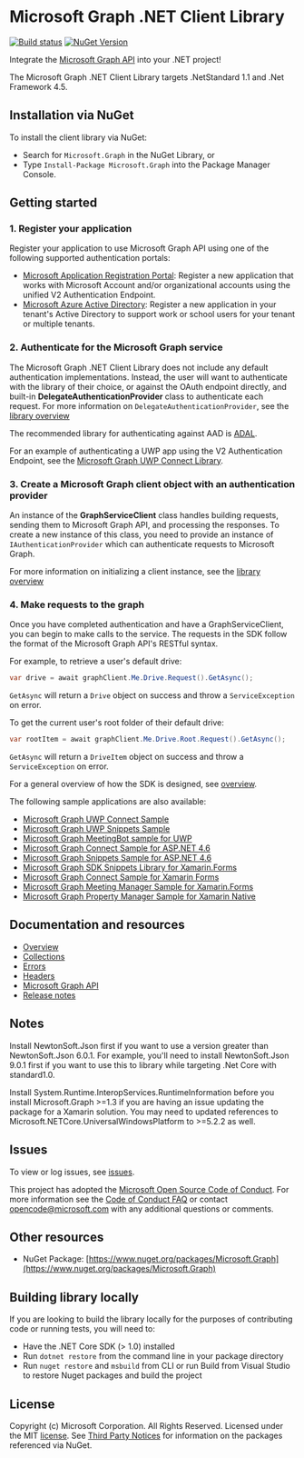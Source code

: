 # Microsoft Graph .NET Client Library

[![Build status](https://ci.appveyor.com/api/projects/status/m8qncaosr2ry4ks6/branch/master?svg=true)](https://ci.appveyor.com/project/MIchaelMainer/msgraph-sdk-dotnet/branch/master)
[![NuGet Version](https://buildstats.info/nuget/Microsoft.Graph)](https://www.nuget.org/packages/Microsoft.Graph/)

Integrate the [Microsoft Graph API](https://graph.microsoft.io) into your .NET
project!

The Microsoft Graph .NET Client Library targets .NetStandard 1.1 and .Net Framework 4.5.

## Installation via NuGet

To install the client library via NuGet:

* Search for `Microsoft.Graph` in the NuGet Library, or
* Type `Install-Package Microsoft.Graph` into the Package Manager Console.

## Getting started

### 1. Register your application

Register your application to use Microsoft Graph API using one of the following
supported authentication portals:

* [Microsoft Application Registration Portal](https://apps.dev.microsoft.com):
  Register a new application that works with Microsoft Account and/or
  organizational accounts using the unified V2 Authentication Endpoint.
* [Microsoft Azure Active Directory](https://manage.windowsazure.com): Register
  a new application in your tenant's Active Directory to support work or school
  users for your tenant or multiple tenants.

### 2. Authenticate for the Microsoft Graph service

The Microsoft Graph .NET Client Library does not include any default authentication implementations.
Instead, the user will want to authenticate with the library of their choice, or against the OAuth
endpoint directly, and built-in **DelegateAuthenticationProvider** class to authenticate each request.
For more information on `DelegateAuthenticationProvider`, see the [library overview](docs/overview.md)

The recommended library for authenticating against AAD is [ADAL](https://github.com/AzureAD/azure-activedirectory-library-for-dotnet).

For an example of authenticating a UWP app using the V2 Authentication Endpoint, see the [Microsoft Graph UWP Connect Library](https://github.com/OfficeDev/Microsoft-Graph-UWP-Connect-Library).

### 3. Create a Microsoft Graph client object with an authentication provider

An instance of the **GraphServiceClient** class handles building requests,
sending them to Microsoft Graph API, and processing the responses. To create a
new instance of this class, you need to provide an instance of
`IAuthenticationProvider` which can authenticate requests to Microsoft Graph.

For more information on initializing a client instance, see the [library overview](docs/overview.md)

### 4. Make requests to the graph

Once you have completed authentication and have a GraphServiceClient, you can
begin to make calls to the service. The requests in the SDK follow the format
of the Microsoft Graph API's RESTful syntax.

For example, to retrieve a user's default drive:

```csharp
var drive = await graphClient.Me.Drive.Request().GetAsync();
```

`GetAsync` will return a `Drive` object on success and throw a
`ServiceException` on error.

To get the current user's root folder of their default drive:

```csharp
var rootItem = await graphClient.Me.Drive.Root.Request().GetAsync();
```

`GetAsync` will return a `DriveItem` object on success and throw a
`ServiceException` on error.

For a general overview of how the SDK is designed, see [overview](docs/overview.md).

The following sample applications are also available:
* [Microsoft Graph UWP Connect Sample](https://github.com/microsoftgraph/uwp-csharp-connect-sample)
* [Microsoft Graph UWP Snippets Sample](https://github.com/microsoftgraph/uwp-csharp-snippets-sample)
* [Microsoft Graph MeetingBot sample for UWP](https://github.com/microsoftgraph/uwp-csharp-meetingbot-sample)
* [Microsoft Graph Connect Sample for ASP.NET 4.6](https://github.com/microsoftgraph/aspnet-connect-sample)
* [Microsoft Graph Snippets Sample for ASP.NET 4.6](https://github.com/microsoftgraph/aspnet-snippets-sample)
* [Microsoft Graph SDK Snippets Library for Xamarin.Forms](https://github.com/microsoftgraph/xamarin-csharp-snippets-sample)
* [Microsoft Graph Connect Sample for Xamarin Forms](https://github.com/microsoftgraph/xamarin-csharp-connect-sample)
* [Microsoft Graph Meeting Manager Sample for Xamarin.Forms](https://github.com/microsoftgraph/xamarin-csharp-meetingmanager-sample)
* [Microsoft Graph Property Manager Sample for Xamarin Native](https://github.com/microsoftgraph/xamarin-csharp-propertymanager-sample)

## Documentation and resources

* [Overview](docs/overview.md)
* [Collections](docs/collections.md)
* [Errors](docs/errors.md)
* [Headers](docs/headers.md)
* [Microsoft Graph API](https://graph.microsoft.io)
* [Release notes](https://github.com/microsoftgraph/msgraph-sdk-dotnet/releases)

## Notes

Install NewtonSoft.Json first if you want to use a version greater than NewtonSoft.Json 6.0.1. For example, you'll need to install NewtonSoft.Json 9.0.1 first if you want to use this to library while targeting .Net Core with standard1.0.

Install System.Runtime.InteropServices.RuntimeInformation before you install Microsoft.Graph >=1.3 if you are having an issue updating the package for a Xamarin solution. You may need to updated references to Microsoft.NETCore.UniversalWindowsPlatform to >=5.2.2 as well.

## Issues

To view or log issues, see [issues](https://github.com/microsoftgraph/msgraph-sdk-dotnet/issues).

This project has adopted the [Microsoft Open Source Code of Conduct](https://opensource.microsoft.com/codeofconduct/). For more information see the [Code of Conduct FAQ](https://opensource.microsoft.com/codeofconduct/faq/) or contact [opencode@microsoft.com](mailto:opencode@microsoft.com) with any additional questions or comments.

## Other resources

* NuGet Package: [https://www.nuget.org/packages/Microsoft.Graph](https://www.nuget.org/packages/Microsoft.Graph)

## Building library locally

If you are looking to build the library locally for the purposes of contributing code or running tests, you will need to:

- Have the .NET Core SDK (> 1.0) installed
- Run `dotnet restore` from the command line in your package directory
- Run `nuget restore` and `msbuild` from CLI or run Build from Visual Studio to restore Nuget packages and build the project

## License

Copyright (c) Microsoft Corporation. All Rights Reserved. Licensed under the MIT [license](LICENSE.txt). See [Third Party Notices](https://github.com/microsoftgraph/msgraph-sdk-dotnet/blob/master/THIRD%20PARTY%20NOTICES) for information on the packages referenced via NuGet.
